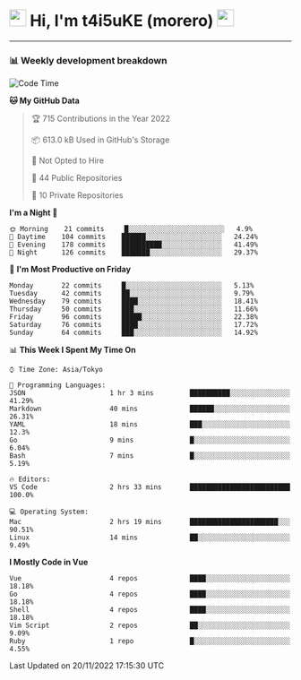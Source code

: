 <!-- Title -->
<h1>
    <img src="https://emojis.slackmojis.com/emojis/images/1600385609/10490/cactuar.gif?1600385609" width="30"/> 
    Hi, I'm t4i5uKE (morero) 
    <img src="https://emojis.slackmojis.com/emojis/images/1600385609/10490/cactuar.gif?1600385609" width="30"/>
</h1>

---

<h3> 📊 Weekly development breakdown </h3>
<!-- waka-readme-stats -->

<!--START_SECTION:waka-->
![Code Time](http://img.shields.io/badge/Code%20Time-1%2C306%20hrs%202%20mins-blue)

**🐱 My GitHub Data** 

> 🏆 715 Contributions in the Year 2022
 > 
> 📦 613.0 kB Used in GitHub's Storage 
 > 
> 🚫 Not Opted to Hire
 > 
> 📜 44 Public Repositories 
 > 
> 🔑 10 Private Repositories  
 > 
**I'm a Night 🦉** 

```text
🌞 Morning    21 commits     █░░░░░░░░░░░░░░░░░░░░░░░░   4.9% 
🌆 Daytime    104 commits    ██████░░░░░░░░░░░░░░░░░░░   24.24% 
🌃 Evening    178 commits    ██████████░░░░░░░░░░░░░░░   41.49% 
🌙 Night      126 commits    ███████░░░░░░░░░░░░░░░░░░   29.37%

```
📅 **I'm Most Productive on Friday** 

```text
Monday       22 commits     █░░░░░░░░░░░░░░░░░░░░░░░░   5.13% 
Tuesday      42 commits     ██░░░░░░░░░░░░░░░░░░░░░░░   9.79% 
Wednesday    79 commits     ████░░░░░░░░░░░░░░░░░░░░░   18.41% 
Thursday     50 commits     ███░░░░░░░░░░░░░░░░░░░░░░   11.66% 
Friday       96 commits     █████░░░░░░░░░░░░░░░░░░░░   22.38% 
Saturday     76 commits     ████░░░░░░░░░░░░░░░░░░░░░   17.72% 
Sunday       64 commits     ███░░░░░░░░░░░░░░░░░░░░░░   14.92%

```


📊 **This Week I Spent My Time On** 

```text
⌚︎ Time Zone: Asia/Tokyo

💬 Programming Languages: 
JSON                     1 hr 3 mins         ██████████░░░░░░░░░░░░░░░   41.29% 
Markdown                 40 mins             ██████░░░░░░░░░░░░░░░░░░░   26.31% 
YAML                     18 mins             ███░░░░░░░░░░░░░░░░░░░░░░   12.3% 
Go                       9 mins              █░░░░░░░░░░░░░░░░░░░░░░░░   6.04% 
Bash                     7 mins              █░░░░░░░░░░░░░░░░░░░░░░░░   5.19%

🔥 Editors: 
VS Code                  2 hrs 33 mins       █████████████████████████   100.0%

💻 Operating System: 
Mac                      2 hrs 19 mins       ██████████████████████░░░   90.51% 
Linux                    14 mins             ██░░░░░░░░░░░░░░░░░░░░░░░   9.49%

```

**I Mostly Code in Vue** 

```text
Vue                      4 repos             ████░░░░░░░░░░░░░░░░░░░░░   18.18% 
Go                       4 repos             ████░░░░░░░░░░░░░░░░░░░░░   18.18% 
Shell                    4 repos             ████░░░░░░░░░░░░░░░░░░░░░   18.18% 
Vim Script               2 repos             ██░░░░░░░░░░░░░░░░░░░░░░░   9.09% 
Ruby                     1 repo              █░░░░░░░░░░░░░░░░░░░░░░░░   4.55%

```



 Last Updated on 20/11/2022 17:15:30 UTC
<!--END_SECTION:waka-->
